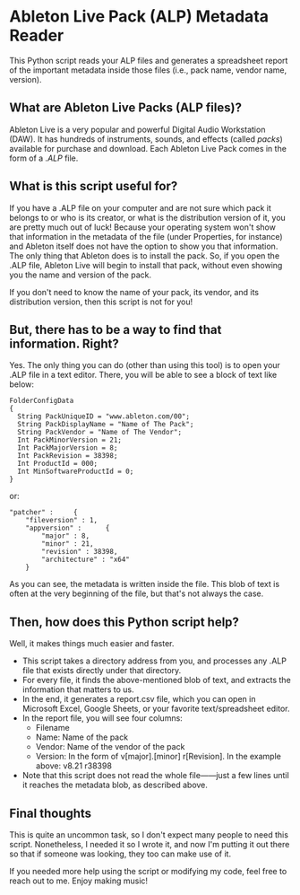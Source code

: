 # Ableton Live Pack (ALP) Metadata Reader
This Python script reads your ALP files and generates a spreadsheet report of the important metadata inside those files (i.e., pack name, vendor name, version).

## What are Ableton Live Packs (ALP files)?
Ableton Live is a very popular and powerful Digital Audio Workstation (DAW). It has hundreds of instruments, sounds, and effects (called *packs*) available for purchase and download. Each Ableton Live Pack comes in the form of a *.ALP* file.

## What is this script useful for?
If you have a .ALP file on your computer and are not sure which pack it belongs to or who is its creator, or what is the distribution version of it, you are pretty much out of luck! Because your operating system won't show that information in the metadata of the file (under Properties, for instance) and Ableton itself does not have the option to show you that information. The only thing that Ableton does is to install the pack. So, if you open the .ALP file, Ableton Live will begin to install that pack, without even showing you the name and version of the pack.

If you don't need to know the name of your pack, its vendor, and its distribution version, then this script is not for you!

## But, there has to be a way to find that information. Right?
Yes. The only thing you can do (other than using this tool) is to open your .ALP file in a text editor. There, you will be able to see a block of text like below:

```
FolderConfigData
{
  String PackUniqueID = "www.ableton.com/00";
  String PackDisplayName = "Name of The Pack";
  String PackVendor = "Name of The Vendor";
  Int PackMinorVersion = 21;
  Int PackMajorVersion = 8;
  Int PackRevision = 38398;
  Int ProductId = 000;
  Int MinSoftwareProductId = 0;
}
```

or:

```
"patcher" : 	{
    "fileversion" : 1,
    "appversion" : 		{
        "major" : 8,
        "minor" : 21,
        "revision" : 38398,
        "architecture" : "x64"
    }
```

As you can see, the metadata is written inside the file. This blob of text is often at the very beginning of the file, but that's not always the case.

## Then, how does this Python script help?
Well, it makes things much easier and faster.
- This script takes a directory address from you, and processes any .ALP file that exists directly under that directory.
- For every file, it finds the above-mentioned blob of text, and extracts the information that matters to us.
- In the end, it generates a report.csv file, which you can open in Microsoft Excel, Google Sheets, or your favorite text/spreadsheet editor.
- In the report file, you will see four columns: 
  - Filename
  - Name: Name of the pack
  - Vendor: Name of the vendor of the pack
  - Version: In the form of v[major].[minor] r[Revision]. In the example above: v8.21 r38398
 - Note that this script does not read the whole file——just a few lines until it reaches the metadata blob, as described above.

## Final thoughts
This is quite an uncommon task, so I don't expect many people to need this script. Nonetheless, I needed it so I wrote it, and now I'm putting it out there so that if someone was looking, they too can make use of it.

If you needed more help using the script or modifying my code, feel free to reach out to me. Enjoy making music!
